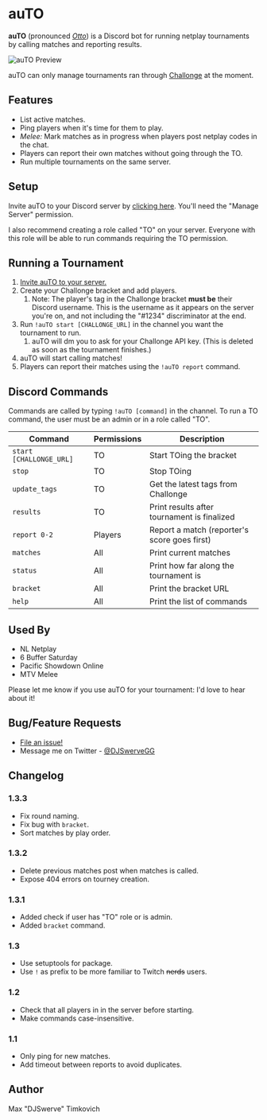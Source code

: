 # auTO

**auTO** (pronounced *[Otto][otto]*) is a Discord bot for running netplay tournaments by
calling matches and reporting results.

![auTO Preview][preview]

auTO can only manage tournaments ran through [Challonge](https://challonge.com) at the moment.

## Features
* List active matches.
* Ping players when it's time for them to play.
* *Melee:* Mark matches as in progress when players post netplay codes in the chat.
* Players can report their own matches without going through the TO.
* Run multiple tournaments on the same server.

## Setup

Invite auTO to your Discord server by [clicking here][invite]. You'll need the "Manage Server"
permission.

I also recommend creating a role called "TO" on your server. Everyone with this role will
be able to run commands requiring the TO permission.

## Running a Tournament

1. [Invite auTO to your server.][setup]
2. Create your Challonge bracket and add players.
    1. Note: The player's tag in the Challonge bracket **must be** their Discord username. This is
    the username as it appears on the server you're on, and not including the "#1234" discriminator
    at the end.
3. Run `!auTO start [CHALLONGE_URL]` in the channel you want the tournament to run.
    1. auTO will dm you to ask for your Challonge API key. (This is deleted as soon as the
       tournament finishes.)
4. auTO will start calling matches!
5. Players can report their matches using the `!auTO report` command.

## Discord Commands

Commands are called by typing `!auTO [command]` in the channel. To run a TO command,
the user must be an admin or in a role called "TO".

| Command                 | Permissions | Description                                  |
|-------------------------|-------------|----------------------------------------------|
| `start [CHALLONGE_URL]` | TO          | Start TOing the bracket                      |
| `stop`                  | TO          | Stop TOing                                   |
| `update_tags`           | TO          | Get the latest tags from Challonge           |
| `results`               | TO          | Print results after tournament is finalized  |
| `report 0-2`            | Players     | Report a match (reporter's score goes first) |
| `matches`               | All         | Print current matches                        |
| `status`                | All         | Print how far along the tournament is        |
| `bracket`               | All         | Print the bracket URL                        |
| `help`                  | All         | Print the list of commands                   |

## Used By
* NL Netplay
* 6 Buffer Saturday
* Pacific Showdown Online
* MTV Melee

Please let me know if you use auTO for your tournament: I'd love to hear about it!

## Bug/Feature Requests

* [File an issue!](https://github.com/mtimkovich/auTO/issues)
* Message me on Twitter - [@DJSwerveGG][twitter]

## Changelog

### 1.3.3
* Fix round naming.
* Fix bug with `bracket`.
* Sort matches by play order.

### 1.3.2
* Delete previous matches post when matches is called.
* Expose 404 errors on tourney creation.

### 1.3.1
* Added check if user has "TO" role or is admin.
* Added `bracket` command.

### 1.3
* Use setuptools for package.
* Use `!` as prefix to be more familiar to Twitch ~~nerds~~ users.

### 1.2
* Check that all players in in the server before starting.
* Make commands case-insensitive.

### 1.1
* Only ping for new matches.
* Add timeout between reports to avoid duplicates.

## Author

Max "DJSwerve" Timkovich

[otto]: https://www.ssbwiki.com/Smasher:Silent_Wolf
[setup]: https://github.com/mtimkovich/auTO#setup
[invite]: https://discordapp.com/api/oauth2/authorize?client_id=687888371556548680&permissions=10240&scope=bot
[preview]: https://raw.githubusercontent.com/mtimkovich/auTO/master/img/auTO_preview.png
[twitter]: https://twitter.com/DJSwerveGG
